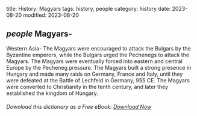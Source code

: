 title: History: Magyars
tags: history, people
category: history
date: 2023-08-20
modified: 2023-08-20

## _people_ Magyars-
Western Asia-
The Magyars were encouraged to attack
the Bulgars by the Byzantine emperors, while the Bulgars urged the
Pechenegs to attack the Magyars. The Magyars were eventually forced
into eastern and central Europe by the Pecheneg pressure. The Magyars
built a strong presence in Hungary and made many raids on Germany,
France and Italy, until they were defeated at the Battle of Lechfeld
in Germany, 955 CE.
 The Magyars were converted to Christianity
in the tenth century, and later they established the kingdom of Hungary.


###### Download *this* dictionary as a Free eBook: [Download Now]({static}static/SerfHistoryDictionary.pdf)

